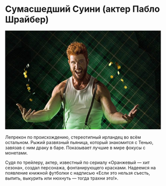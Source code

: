 # Сумасшедший Суини (актер Пабло Шрайбер)

![](./images/Mad-Sweeney-e1493048245170.jpg)<br />

Лепрекон по происхождению, стереотипный ирландец во всём остальном. Рыжий 
развязный пьяница, который знакомится с Тенью, завязав с ним драку в баре. 
Показывает лучшие в мире фокусы с монетами.

Судя по трейлеру, актер, известный по сериалу «Оранжевый — хит сезона», создал 
персонажа, фонтанирующего красками. Надеемся на появление книжной футболки с 
надписью «Если это нельзя съесть, выпить, выкурить или нюхнуть — тогда трахни 
это!».

